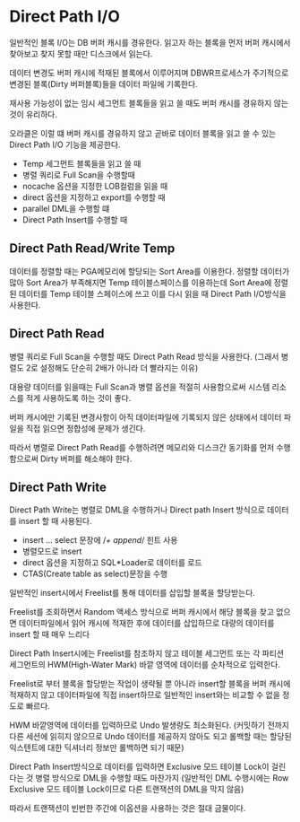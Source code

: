 # Direct Path I/O

일반적인 블록 I/O는 DB 버퍼 캐시를 경유한다. 읽고자 하는 블록을 먼저 버퍼 캐시에서 찾아보고 찾지 못할 때만 디스크에서 읽는다.

데이터 변경도 버퍼 캐시에 적재된 블록에서 이루어지며 DBWR프로세스가 주기적으로 변경된 블록(Dirty 버퍼블록)들을 데이터 파일에 기록한다.

재사용 가능성이 없는 임시 세그먼트 블록들을 읽고 쓸 때도 버퍼 캐시를 경유하지 않는 것이 유리하다.

오라클은 이럴 떄 버퍼 캐시를 경유하지 않고 곧바로 데이터 블록을 읽고 쓸 수 있는 Direct Path I/O 기능을 제공한다.

-   Temp 세그먼트 블록들을 읽고 쓸 때
-   병렬 쿼리로 Full Scan을 수행할때
-   nocache 옵션을 지정한 LOB컬럼을 읽을 때
-   direct 옵션을 지정하고 export를 수행할 때
-   parallel DML을 수행할 떄
-   Direct Path Insert를 수행할 때

## Direct Path Read/Write Temp

데이터를 정렬할 때는 PGA메모리에 할당되는 Sort Area를 이용한다. 정렬할 데이터가 많아 Sort Area가 부족해지면 Temp 테이블스페이스를 이용하는데 Sort Area에 정렬된 데이터를 Temp 테이블 스페이스에 쓰고 이를 다시 읽을 때 Direct Path I/O방식을 사용한다.

## Direct Path Read

병렬 쿼리로 Full Scan을 수행할 때도 Direct Path Read 방식을 사용한다. (그래서 병렬도 2로 설정해도 단순히 2배가 아니라 더 빨라지는 이유)

대용량 데이터를 읽을때는 Full Scan과 병렬 옵션을 적절히 사용함으로써 시스템 리소스를 적게 사용하도록 하는 것이 좋다.

버퍼 캐시에만 기록된 변경사항이 아직 데이터파일에 기록되지 않은 상태에서 데이터 파일을 직접 읽으면 정합성에 문제가 생긴다.

따라서 병렬로 Direct Path Read를 수행하려면 메모리와 디스크간 동기화를 먼저 수행함으로써 Dirty 버퍼를 해소해야 한다.

## Direct Path Write

Direct Path Write는 병렬로 DML을 수행하거나 Direct path Insert 방식으로 데이터를 insert 할 때 사용된다.

-   insert ... select 문장에 /_+ append_/ 힌트 사용
-   병렬모드로 insert
-   direct 옵션을 지정하고 SQL\*Loader로 데이터를 로드
-   CTAS(Create table as select)문장을 수행

일반적인 insert시에서 Freelist를 통해 데이터를 삽입할 블록을 할당받는다.

Freelist를 조회하면서 Random 액세스 방식으로 버퍼 캐시에서 해당 블록을 찾고 없으면 데이터파일에서 읽어 캐시에 적재한 후에 데이터를 삽입하므로 대량의 데이터를 insert 할 때 매우 느리다

Direct Path Insert시에는 Freelist를 참조하지 않고 테이블 세그먼트 또는 각 파티션 세그먼트의 HWM(High-Water Mark) 바깥 영역에 데이터를 순차적으로 입력한다.

Freelist로 부터 블록을 할당받는 작업이 생략될 뿐 아니라 insert할 블록을 버퍼 캐시에 적재하지 않고 데이터파일에 직접 insert하므로 일반적인 insert와는 비교할 수 없을 정도로 빠르다.

HWM 바깥영역에 데이터를 입력하므로 Undo 발생량도 최소화된다. (커밋하기 전까지 다른 세션에 읽히지 않으므로 Undo 데이터를 제공하지 않아도 되고 롤백할 때는 할당된 익스텐트에 대한 딕셔너리 정보만 롤백하면 되기 때문)

Direct Path Insert방식으로 데이터를 입력하면 Exclusive 모드 테이블 Lock이 걸린다는 것 병렬 방식으로 DML을 수행할 때도 마찬가지 (일반적인 DML 수행시에는 Row Exclusive 모드 테이블 Lock이므로 다른 트랜잭션의 DML을 막지 않음)

따라서 트랜잭션이 빈번한 주간에 이옵션을 사용하는 것은 절대 금물이다.

